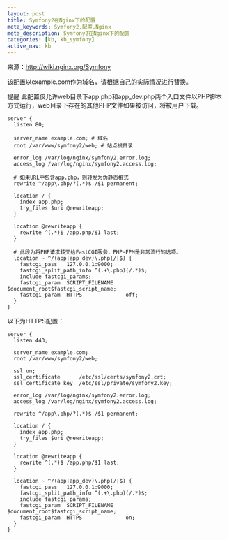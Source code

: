 ```yaml
---
layout: post
title: Symfony2在Nginx下的配置
meta_keywords: Symfony2,配置,Nginx
meta_description: Symfony2在Nginx下的配置
categories: [kb, kb_symfony]
active_nav: kb
---
```


来源：http://wiki.nginx.org/Symfony

该配置以example.com作为域名，请根据自己的实际情况进行替换。

<p><span class="label label-important">提醒</span> 此配置仅允许web目录下app.php和app_dev.php两个入口文件以PHP脚本方式运行，web目录下存在的其他PHP文件如果被访问，将被用户下载。</p>

    server {
      listen 80;
     
      server_name example.com; # 域名
      root /var/www/symfony2/web; # 站点根目录
     
      error_log /var/log/nginx/symfony2.error.log;
      access_log /var/log/nginx/symfony2.access.log;
     
      # 如果URL中包含app.php，则转发为伪静态格式
      rewrite ^/app\.php/?(.*)$ /$1 permanent;
     
      location / {
        index app.php;
        try_files $uri @rewriteapp;
      }
     
      location @rewriteapp {
        rewrite ^(.*)$ /app.php/$1 last;
      }
     
      # 此段为将PHP请求转交给FastCGI服务，PHP-FPM是非常流行的选项。
      location ~ ^/(app|app_dev)\.php(/|$) {
        fastcgi_pass   127.0.0.1:9000;
        fastcgi_split_path_info ^(.+\.php)(/.*)$;
        include fastcgi_params;
        fastcgi_param  SCRIPT_FILENAME    $document_root$fastcgi_script_name;
        fastcgi_param  HTTPS              off;
      }
    }

以下为HTTPS配置：

    server {
      listen 443;
     
      server_name example.com;
      root /var/www/symfony2/web;
     
      ssl on;
      ssl_certificate      /etc/ssl/certs/symfony2.crt;
      ssl_certificate_key  /etc/ssl/private/symfony2.key;
     
      error_log /var/log/nginx/symfony2.error.log;
      access_log /var/log/nginx/symfony2.access.log;
     
      rewrite ^/app\.php/?(.*)$ /$1 permanent;
     
      location / {
        index app.php;
        try_files $uri @rewriteapp;
      }
     
      location @rewriteapp {
        rewrite ^(.*)$ /app.php/$1 last;
      }
     
      location ~ ^/(app|app_dev)\.php(/|$) {
        fastcgi_pass   127.0.0.1:9000;
        fastcgi_split_path_info ^(.+\.php)(/.*)$;
        include fastcgi_params;
        fastcgi_param  SCRIPT_FILENAME    $document_root$fastcgi_script_name;
        fastcgi_param  HTTPS              on;
      }
    }
